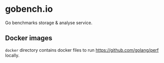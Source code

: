# gobench.io

Go benchmarks storage &amp; analyse service.

## Docker images
`docker` directory contains docker files to run https://github.com/golang/perf locally.
